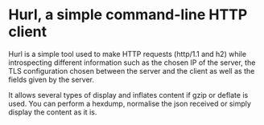 # Hurl, a simple command-line HTTP client

Hurl is a simple tool used to make HTTP requests (http/1.1 and h2) while
introspecting different information such as the chosen IP of the server, the
TLS configuration chosen between the server and the client as well as the fields
given by the server.

It allows several types of display and inflates content if gzip or deflate is
used. You can perform a hexdump, normalise the json received or simply display
the content as it is.
